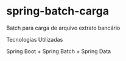 # spring-batch-carga 
Batch para carga de arquivo  extrato bancário


Tecnologias Utilizadas 

Spring Boot + Spring Batch + Spring Data
